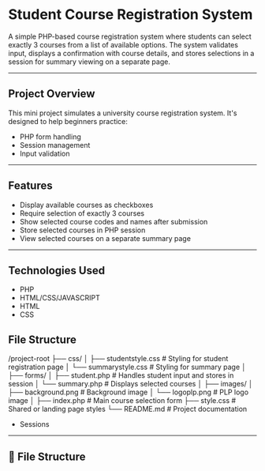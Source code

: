 # Student Course Registration System

A simple PHP-based course registration system where students can select exactly 3 courses from a list of available options. The system validates input, displays a confirmation with course details, and stores selections in a session for summary viewing on a separate page.

---

## Project Overview

This mini project simulates a university course registration system. It's designed to help beginners practice:

- PHP form handling
- Session management
- Input validation

---

## Features

- Display available courses as checkboxes
- Require selection of exactly 3 courses
- Show selected course codes and names after submission
- Store selected courses in PHP session
- View selected courses on a separate summary page

---

## Technologies Used

- PHP
- HTML/CSS/JAVASCRIPT
- HTML
- CSS 

## File Structure

/project-root ├── css/ │ ├── studentstyle.css # Styling for student registration page │ └── summarystyle.css # Styling for summary page │ ├── forms/ │ ├── student.php # Handles student input and stores in session │ └── summary.php # Displays selected courses │ ├── images/ │ ├── background.png # Background image │ └── logoplp.png # PLP logo image │ ├── index.php # Main course selection form ├── style.css # Shared or landing page styles └── README.md # Project documentation
- Sessions

---

## 📂 File Structure
